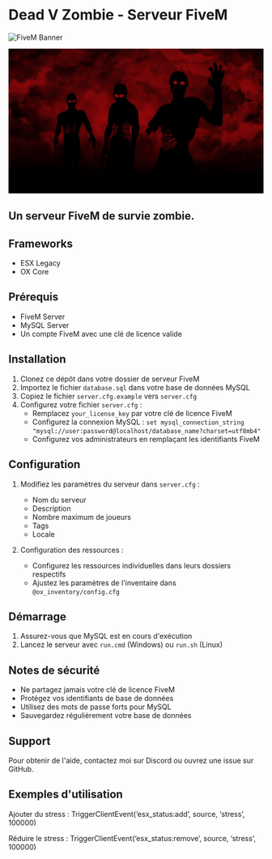 # Dead V Zombie - Serveur FiveM

![FiveM Banner](img/fivem_banner.gif)

![Wallpaper](img/wallpaper.jpg)

## Un serveur FiveM de survie zombie.

## Frameworks

- ESX Legacy
- OX Core

## Prérequis

- FiveM Server
- MySQL Server
- Un compte FiveM avec une clé de licence valide

## Installation

1. Clonez ce dépôt dans votre dossier de serveur FiveM
2. Importez le fichier `database.sql` dans votre base de données MySQL
3. Copiez le fichier `server.cfg.example` vers `server.cfg`
4. Configurez votre fichier `server.cfg` :
   - Remplacez `your_license_key` par votre clé de licence FiveM
   - Configurez la connexion MySQL : `set mysql_connection_string "mysql://user:password@localhost/database_name?charset=utf8mb4"`
   - Configurez vos administrateurs en remplaçant les identifiants FiveM

## Configuration

1. Modifiez les paramètres du serveur dans `server.cfg` :
   - Nom du serveur
   - Description
   - Nombre maximum de joueurs
   - Tags
   - Locale

2. Configuration des ressources :
   - Configurez les ressources individuelles dans leurs dossiers respectifs
   - Ajustez les paramètres de l'inventaire dans `@ox_inventory/config.cfg`

## Démarrage

1. Assurez-vous que MySQL est en cours d'exécution
2. Lancez le serveur avec `run.cmd` (Windows) ou `run.sh` (Linux)

## Notes de sécurité

- Ne partagez jamais votre clé de licence FiveM
- Protégez vos identifiants de base de données
- Utilisez des mots de passe forts pour MySQL
- Sauvegardez régulièrement votre base de données

## Support

Pour obtenir de l'aide, contactez moi sur Discord ou ouvrez une issue sur GitHub.

## Exemples d'utilisation

Ajouter du stress :
TriggerClientEvent(‘esx_status:add’, source, ‘stress’, 100000)

Réduire le stress :
TriggerClientEvent(‘esx_status:remove’, source, ‘stress’, 100000)